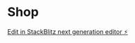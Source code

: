# Shop

[Edit in StackBlitz next generation editor ⚡️](https://stackblitz.com/~/github.com/HPrzybysz/Shop)